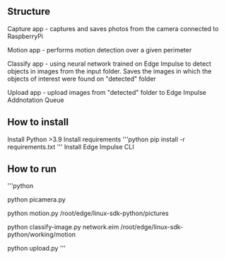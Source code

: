 Structure
---------------

Capture app - captures and saves photos from the camera connected to RaspberryPi

Motion app - performs motion detection over a given perimeter

Classify app - using neural network trained on Edge Impulse to detect objects in images from the input folder. Saves the images in which the objects of interest were found on "detected" folder

Upload app - upload images from "detected" folder to Edge Impulse Addnotation Queue


How to install
---------------
Install Python >3.9
Install requirements
'''python
pip install -r requirements.txt
'''
Install Edge Impulse CLI


How to run
---------------

'''python

python picamera.py

python motion.py /root/edge/linux-sdk-python/pictures

python classify-image.py network.eim /root/edge/linux-sdk-python/working/motion

python upload.py
'''
